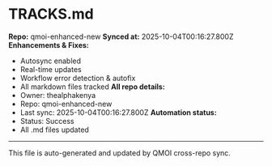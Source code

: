 # TRACKS.md

**Repo:** qmoi-enhanced-new
**Synced at:** 2025-10-04T00:16:27.800Z
**Enhancements & Fixes:**
- Autosync enabled
- Real-time updates
- Workflow error detection & autofix
- All markdown files tracked
**All repo details:**
- Owner: thealphakenya
- Repo: qmoi-enhanced-new
- Last sync: 2025-10-04T00:16:27.800Z
**Automation status:**
- Status: Success
- All .md files updated
---
This file is auto-generated and updated by QMOI cross-repo sync.
